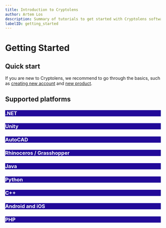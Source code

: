 ```yaml
---
title: Introduction to Cryptolens
author: Artem Los
description: Summary of tutorials to get started with Cryptolens software licensing
labelID: getting_started
---
```


# Getting Started

## Quick start

If you are new to Cryptolens, we recommend to go through the basics, such as [creating new account](/getting-started/create-account) and [new product](/getting-started/new-product).

## Supported platforms

<div class="row">
<div class="col-md-4">
    <div class="card">
    <a href="/getting-started/net-intro" style="text-decoration:none;">
        <div class="card-body" style="background-color: #220999;">
            <h3 class="text-center" style="color:white;">.NET</h3> 
        </div>
    </a>
    </div>
</div>
<div class="col-md-4">
    <div class="card">
    <a href="/getting-started/unity" style="text-decoration:none;">
        <div class="card-body" style="background-color: #220999;">
            <h3 class="text-center" style="color:white;">Unity</h3> 
        </div>
    </a>
    </div>
</div>
<div class="col-md-4">
    <div class="card">
    <a href="https://cryptolens.io/2019/01/autocad-plugin-software-licensing/" style="text-decoration:none;">
        <div class="card-body" style="background-color: #220999;">
            <h3 class="text-center" style="color:white;">AutoCAD</h3> 
        </div>
    </a>
    </div>
</div>
</div>

<div class="row">
<div class="col-md-4">
    <div class="card">
    <a href="https://cryptolens.io/2019/01/protecting-rhinoceros-plugins-with-software-licensing/" style="text-decoration:none;">
        <div class="card-body" style="background-color: #220999;">
            <h3 class="text-center" style="color:white;">Rhinoceros / Grasshopper</h3> 
        </div>
    </a>
    </div>
</div>
<div class="col-md-4">
    <div class="card">
    <a href="https://github.com/Cryptolens/cryptolens-java" style="text-decoration:none;">
        <div class="card-body" style="background-color: #220999;">
            <h3 class="text-center" style="color:white;">Java</h3> 
        </div>
    </a>
    </div>
</div>
<div class="col-md-4">
    <div class="card">
    <a href="https://github.com/Cryptolens/cryptolens-python" style="text-decoration:none;">
        <div class="card-body" style="background-color: #220999;">
            <h3 class="text-center" style="color:white;">Python</h3> 
        </div>
    </a>
    </div>
</div>
</div>

<div class="row">
<div class="col-md-4">
    <div class="card">
    <a href="https://github.com/Cryptolens/cryptolens-cpp" style="text-decoration:none;">
        <div class="card-body" style="background-color: #220999;">
            <h3 class="text-center" style="color:white;">C++</h3> 
        </div>
    </a>
    </div>
</div>
<div class="col-md-4">
    <div class="card">
    <a href="/getting-started/ios-android" style="text-decoration:none;">
        <div class="card-body" style="background-color: #220999;">
            <h3 class="text-center" style="color:white;">Android and iOS</h3> 
        </div>
    </a>
    </div>
</div>
<div class="col-md-4">
    <div class="card">
    <a href="https://github.com/Cryptolens/cryptolens-php" style="text-decoration:none;">
        <div class="card-body" style="background-color: #220999;">
            <h3 class="text-center" style="color:white;">PHP</h3> 
        </div>
    </a>
    </div>
</div>
</div>
